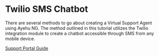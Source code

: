 # Twilio SMS Chatbot #
There are several methods to go about creating a Virtual Support Agent using Ayehu NG.  The method outlined in this tutorial utilizes the Twilio integration module to create a chatbot accessible through SMS from any mobile device.

[Support Portal Guide](https://support.ayehu.com/hc/en-us/articles/360037032874-Creating-an-SMS-Chatbot-with-Twilio)
